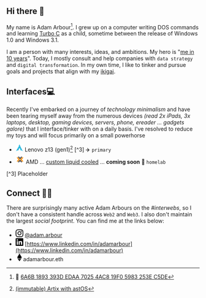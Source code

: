 ## Hi there 👋

My name is Adam Arbour[^1]. I grew up on a computer writing DOS commands and learning [Turbo C](https://en.wikipedia.org/wiki/Borland_Turbo_C) as a child, sometime between the release of Windows 1.0 and Windows 3.1.

I am a person with many interests, ideas, and ambitions. My hero is "[me in 10 years](https://medium.com/live-your-life-on-purpose/your-hero-should-be-your-10-year-self-in-the-future-matthew-mcconaughey-oscar-speech-27d57b5e3589)". Today, I mostly consult and help companies with `data strategy` and `digital transformation`. In my own time, I like to tinker and pursue goals and projects that align with my [ikigai](https://en.wikipedia.org/wiki/Ikigai).

[^1]: :key: [6A6B 1893 393D EDAA 7025  4AC8 19F0 5983 253E C5DE](https://github.com/adamarbour/adamarbour/blob/main/me.pub)

## Interfaces💻
Recently I've embarked on a journey of _technology minimalism_ and have been tearing myself away from the numerous devices _(read 2x iPads, 3x laptops, desktop, gaming devices, servers, phone, ereader ... gadgets galore)_ that I interface/tinker with on a daily basis. I've resolved to reduce my toys and will focus primarily on a small powerhorse 


- <img height="20" width="20" src="./img/arch.svg" /> Lenovo z13 (gen1)[^2] [^3] :airplane: `primary`
- <img height="23" width="23" src="./img/proxmox.svg" /> AMD ... [custom liquid cooled](https://jmcustomized.com/) ... __coming soon__ :steam_locomotive: `homelab` 

[^2]: [(immutable) Artix with astOS](https://gist.github.com/adamarbour/5cd52c236ad4f41e4184771390fa093c)

[^3] Placeholder

## Connect 👨‍💻

There are surprisingly many active Adam Arbours on the _#interwebs_, so I don't have a consistent handle across `Web2` and `Web3`. I also don't maintain the largest _social footprint_. You can find me at the links below:

* <img height="20" width="20" src="./img/instagram.svg" /> [@adam.arbour](https://www.instagram.com/adam.arbour)
* <img height="20" width="20" src="./img/linkedin.svg" /> [https://www.linkedin.com/in/adamarbour](https://www.linkedin.com/in/adamarbour)
* <img height="20" width="20" src="./img/ethereum.svg" />adamarbour.eth





